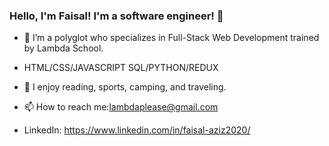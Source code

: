 ### Hello, I'm Faisal! I'm a software engineer!  👋


<!--
**Faisal1440/Faisal1440** is a ✨ _special_ ✨ repository because its `README.md` (this file) appears on your GitHub profile.
-->

- 🔭 I’m a polyglot who specializes in Full-Stack Web Development trained by Lambda School.
- HTML/CSS/JAVASCRIPT SQL/PYTHON/REDUX
- 🌱 I enjoy reading, sports, camping, and traveling. 

- 📫 How to reach me:lambdaplease@gmail.com
- LinkedIn: https://www.linkedin.com/in/faisal-aziz2020/

